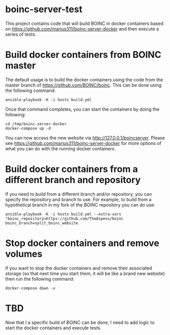 # boinc-server-test
This project contains code that will build BOINC in docker containers based on https://github.com/marius311/boinc-server-docker and then execute a series of tests.

# Build docker containers from BOINC master
The default usage is to build the docker containers using the code from the master branch of https://github.com/BOINC/boinc.  This can be done using the following command:

```
ansible-playbook -K -i hosts build.yml
```

Once that command completes, you can start the containers by doing the following:
```
cd /tmp/boinc-server-docker
docker-compose up -d
```

You can now access the new website via http://127.0.0.1/boincserver.  Please see https://github.com/marius311/boinc-server-docker for more options of what you can do with the running docker containers.

# Build docker containers from a different branch and repository
If you need to build from a different branch and/or repository, you can specify the repository and branch to use.  For example, to build from a hypothetical branch in my fork of the BOINC repository you can do use:

```
ansible-playbook -K -i hosts build.yml --extra-vars "boinc_repository=https://github.com/TheAspens/boinc boinc_branch=split_boinc_website
```

# Stop docker containers and remove volumes
If you want to stop the docker containers and remove their associated storage (so that next time you start them, it will be like a brand new website) then run the following command:
```
docker-compose down -v
```

# TBD
Now that I a specific build of BOINC can be done, I need to add logic to start the docker containers and execute tests.  
